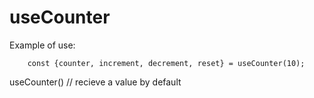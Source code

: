 # useCounter

Example of use:
````
    const {counter, increment, decrement, reset} = useCounter(10);
````
useCounter() // recieve a value by default